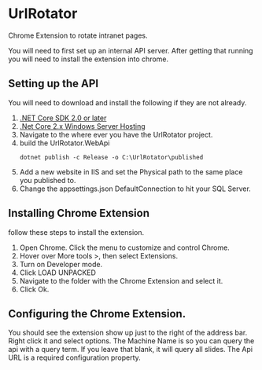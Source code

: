 # UrlRotator
Chrome Extension to rotate intranet pages.

You will need to first set up an internal API server. After getting that running you will need to install the extension into chrome.

## Setting up the API
You will need to download and install the following if they are not already.
1. [.NET Core SDK 2.0 or later](https://www.microsoft.com/net/download/dotnet-core/runtime-2.0.5)
2. [.Net Core 2.x Windows Server Hosting](https://www.microsoft.com/net/download/dotnet-core/runtime-2.0.5)
3. Navigate to the where ever you have the UrlRotator project.
4. build the UrlRotator.WebApi
    ```
    dotnet publish -c Release -o C:\UrlRotator\published
    ```
5. Add a new website in IIS and set the Physical path to the same place you published to.
6. Change the appsettings.json DefaultConnection to hit your SQL Server.

## Installing Chrome Extension
follow these steps to install the extension.
1. Open Chrome. Click the menu to customize and control Chrome.
2. Hover over More tools >, then select Extensions.
3. Turn on Developer mode.
4. Click LOAD UNPACKED
5. Navigate to the folder with the Chrome Extension and select it.
6. Click Ok.

## Configuring the Chrome Extension.
You should see the extension show up just to the right of the address bar. Right click it and select options.
The Machine Name is so you can query the api with a query term. If you leave that blank, it will query all slides.
The Api URL is a required configuration property.
